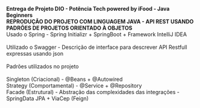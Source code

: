 **Entrega de Projeto DIO - Potência Tech powered by iFood - Java Beginners**
<br/>**REPRODUÇÃO DO PROJETO COM LINGUAGEM JAVA - API REST USANDO PADRÕES DE PROJETOS ORIENTADO À OBJETOS**
<br/>Usado o Spring - Spring Initializr + SpringBoot + Framework IntelliJ IDEA<br/>
<br/>Utilizado o Swagger - Descrição de interface para descrever API Restfull expressas usando json<br/>
<br/>Padrões utilizados no projeto<br/>
<br/>Singleton (Criacional) - @Beans + @Autowired
<br/>Strategy (Comportamental) - @Service + @Repository
<br/>Facade (Estrutural) - Abstração das complexidades das integrações - SpringData JPA + ViaCep (Feign)